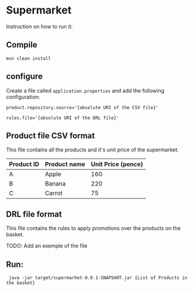 # Supermarket

Instruction on how to run it:

## Compile
``` mvn clean install ```

## configure
Create a file called `application.properties` and add the following configuration:

```product.repository.source='{absolute URI of the CSV file}'```

```rules.file='{absolute URI of the DRL file}' ```

## Product file CSV format
This file contains all the products and it's unit price of the supermarket.

 | Product ID    | Product name | Unit Price (pence)  |
 | ------------- |--------------|---------------------|
 | A             | Apple        |                  160|
 | B             | Banana       |                  220|
 | C             | Carrot       |                   75|

## DRL file format
This file contains the rules to apply promotions over the products on the basket.


TODO: Add an exemple of the file

## Run:
` java -jar target/supermarket-0.0.1-SNAPSHOT.jar {List of Products in the basket}`

